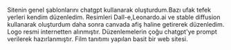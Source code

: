 Sitenin genel şablonlarını chatgpt kullanarak oluşturdum.Bazı ufak tefek yerleri kendim düzenledim.
Resimleri Dall-e,Leonardo.ai ve stable diffusion kullanarak oluşturdum daha sonra canvada afiş haline getirerek düzenledim.
Logo resmi internetten alınmıştır.
Düzenlemelerin çoğu chatgpt'ye prompt verilerek hazırlanmıştır.
Film tanıtımı yapılan basit bir web sitesi.
